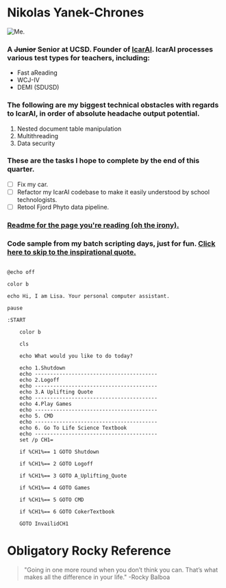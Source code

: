 # Nikolas Yanek-Chrones
![Me.](https://media.licdn.com/dms/image/D5603AQF2k8VLE3gGaQ/profile-displayphoto-shrink_800_800/0/1703403998953?e=2147483647&v=beta&t=3bR5lexI1PLVYt4ySSMTqIkL_maKTu9zF4Sg07Z3biU)
### A ~~Junior~~ Senior at UCSD. Founder of [IcarAI](https://www.icarai.io). IcarAI processes various test types for teachers, including:
- Fast aReading
- WCJ-IV
- DEMI (SDUSD)
### The following are my biggest technical obstacles with regards to IcarAI, in order of absolute headache output potential.
1. Nested document table manipulation
2. Multithreading
3. Data security
### These are the tasks I hope to complete by the end of this quarter.
- [ ] Fix my car.
- [ ] Refactor my IcarAI codebase to make it easily understood by school technologists.
- [ ] Retool Fjord Phyto data pipeline.
### [Readme for the page you're reading (oh the irony).](/README.md)
### Code sample from my batch scripting days, just for fun. [Click here to skip to the inspirational quote.](#obligatory-rocky-reference) 

```

@echo off

color b

echo Hi, I am Lisa. Your personal computer assistant.

pause

:START

	color b

	cls

	echo What would you like to do today?

	echo 1.Shutdown
	echo ----------------------------------------
	echo 2.Logoff
	echo ----------------------------------------
	echo 3.A Uplifting Quote
	echo ----------------------------------------
	echo 4.Play Games
	echo ----------------------------------------
	echo 5. CMD
	echo ----------------------------------------
	echo 6. Go To Life Science Textbook
	echo ----------------------------------------
	set /p CH1=

	if %CH1%== 1 GOTO Shutdown

	if %CH1%== 2 GOTO Logoff

	if %CH1%== 3 GOTO A_Uplifting_Quote

	if %CH1%== 4 GOTO Games

	if %CH1%== 5 GOTO CMD

	if %CH1%== 6 GOTO CokerTextbook

	GOTO InvailidCH1
```

# Obligatory Rocky Reference
> "Going in one more round when you don’t think you can. That’s what makes all the difference in your life." -Rocky Balboa

